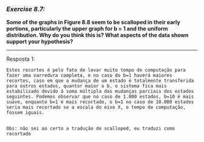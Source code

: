 ### *Exercise 8.7:*

**Some of the graphs in Figure 8.8 seem to be scalloped in their early portions, particularly the upper graph for b = 1 and the uniform distribution. Why do you think this is? What aspects of the data shown support your hypothesis?**

---
Resposta 1:

```
Estes recortes é pelo fato de levar muito tempo de computação para fazer uma varredura completa, e no caso do b=1 haverá maiores recortes, caso em que a mudança de um estado é totalmente transferida para outros estados, quantor maior o b, o sistema fica mais estabilizado devido à soma múltipla das mudanças parciais dos estados seguintes. Podemos observar que no caso de 1.000 estados, b=10 é mais suave, enquanto b=1 é mais recortado, o b=1 no caso de 10.000 estados seria mais recortado se a escala do eixo X, o tempo de computação, fossem iguais.


Obs: não sei ao certo a tradução de scalloped, eu traduzi como recortado
```
